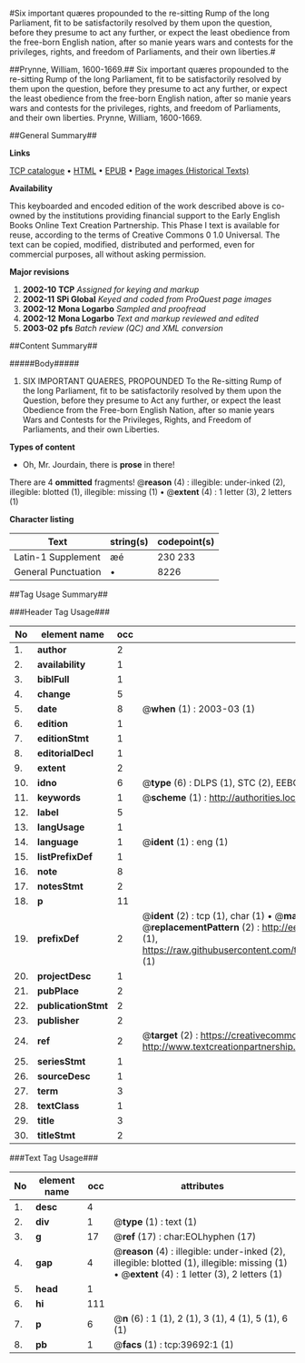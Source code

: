#Six important quæres propounded to the re-sitting Rump of the long Parliament, fit to be satisfactorily resolved by them upon the question, before they presume to act any further, or expect the least obedience from the free-born English nation, after so manie years wars and contests for the privileges, rights, and freedom of Parliaments, and their own liberties.#

##Prynne, William, 1600-1669.##
Six important quæres propounded to the re-sitting Rump of the long Parliament, fit to be satisfactorily resolved by them upon the question, before they presume to act any further, or expect the least obedience from the free-born English nation, after so manie years wars and contests for the privileges, rights, and freedom of Parliaments, and their own liberties.
Prynne, William, 1600-1669.

##General Summary##

**Links**

[TCP catalogue](http://www.ota.ox.ac.uk/tcp/)  • 
[HTML](http://tei.it.ox.ac.uk/tcp/Texts-HTML/free/A56/A56209.html)  • 
[EPUB](http://tei.it.ox.ac.uk/tcp/Texts-EPUB/free/A56/A56209.epub) • 
[Page images (Historical Texts)](https://data.historicaltexts.jisc.ac.uk/view?pubId=eebo-99835039e&pageId=eebo-99835039e-39692-1)

**Availability**

This keyboarded and encoded edition of the
	       work described above is co-owned by the institutions
	       providing financial support to the Early English Books
	       Online Text Creation Partnership. This Phase I text is
	       available for reuse, according to the terms of Creative
	       Commons 0 1.0 Universal. The text can be copied,
	       modified, distributed and performed, even for
	       commercial purposes, all without asking permission.

**Major revisions**

1. __2002-10__ __TCP__ *Assigned for keying and markup*
1. __2002-11__ __SPi Global__ *Keyed and coded from ProQuest page images*
1. __2002-12__ __Mona Logarbo__ *Sampled and proofread*
1. __2002-12__ __Mona Logarbo__ *Text and markup reviewed and edited*
1. __2003-02__ __pfs__ *Batch review (QC) and XML conversion*

##Content Summary##

#####Body#####

1. SIX IMPORTANT QUAERES, PROPOUNDED To the Re-sitting Rump of the long Parliament, fit to be satisfactorily resolved by them upon the Question, before they presume to Act any further, or expect the least Obedience from the Free-born English Nation, after so manie years Wars and Contests for the Privileges, Rights, and Freedom of Parliaments, and their own Liberties.

**Types of content**

  * Oh, Mr. Jourdain, there is **prose** in there!

There are 4 **ommitted** fragments! 
 @__reason__ (4) : illegible: under-inked (2), illegible: blotted (1), illegible: missing (1)  •  @__extent__ (4) : 1 letter (3), 2 letters (1)

**Character listing**


|Text|string(s)|codepoint(s)|
|---|---|---|
|Latin-1 Supplement|æé|230 233|
|General Punctuation|•|8226|

##Tag Usage Summary##

###Header Tag Usage###

|No|element name|occ|attributes|
|---|---|---|---|
|1.|__author__|2||
|2.|__availability__|1||
|3.|__biblFull__|1||
|4.|__change__|5||
|5.|__date__|8| @__when__ (1) : 2003-03 (1)|
|6.|__edition__|1||
|7.|__editionStmt__|1||
|8.|__editorialDecl__|1||
|9.|__extent__|2||
|10.|__idno__|6| @__type__ (6) : DLPS (1), STC (2), EEBO-CITATION (1), PROQUEST (1), VID (1)|
|11.|__keywords__|1| @__scheme__ (1) : http://authorities.loc.gov/ (1)|
|12.|__label__|5||
|13.|__langUsage__|1||
|14.|__language__|1| @__ident__ (1) : eng (1)|
|15.|__listPrefixDef__|1||
|16.|__note__|8||
|17.|__notesStmt__|2||
|18.|__p__|11||
|19.|__prefixDef__|2| @__ident__ (2) : tcp (1), char (1)  •  @__matchPattern__ (2) : ([0-9\-]+):([0-9IVX]+) (1), (.+) (1)  •  @__replacementPattern__ (2) : http://eebo.chadwyck.com/downloadtiff?vid=$1&page=$2 (1), https://raw.githubusercontent.com/textcreationpartnership/Texts/master/tcpchars.xml#$1 (1)|
|20.|__projectDesc__|1||
|21.|__pubPlace__|2||
|22.|__publicationStmt__|2||
|23.|__publisher__|2||
|24.|__ref__|2| @__target__ (2) : https://creativecommons.org/publicdomain/zero/1.0/ (1), http://www.textcreationpartnership.org/docs/. (1)|
|25.|__seriesStmt__|1||
|26.|__sourceDesc__|1||
|27.|__term__|3||
|28.|__textClass__|1||
|29.|__title__|3||
|30.|__titleStmt__|2||


###Text Tag Usage###

|No|element name|occ|attributes|
|---|---|---|---|
|1.|__desc__|4||
|2.|__div__|1| @__type__ (1) : text (1)|
|3.|__g__|17| @__ref__ (17) : char:EOLhyphen (17)|
|4.|__gap__|4| @__reason__ (4) : illegible: under-inked (2), illegible: blotted (1), illegible: missing (1)  •  @__extent__ (4) : 1 letter (3), 2 letters (1)|
|5.|__head__|1||
|6.|__hi__|111||
|7.|__p__|6| @__n__ (6) : 1 (1), 2 (1), 3 (1), 4 (1), 5 (1), 6 (1)|
|8.|__pb__|1| @__facs__ (1) : tcp:39692:1 (1)|
